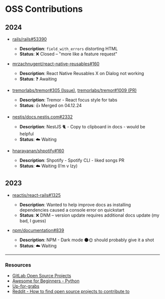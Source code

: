# OSS Contributions

## 2024

- [rails/rails#53390](https://github.com/rails/rails/issues/53390)
  - **Description**: `field_with_errors` distorting HTML
  - **Status**: ❌ Closed – "more like a feature request"

- [mrzachnugent/react-native-reusables#160](https://github.com/mrzachnugent/react-native-reusables/issues/160)
  - **Description**: React Native Reusables X on Dialog not working
  - **Status**: ❓ Awaiting

- [tremorlabs/tremor#305 (Issue)](https://github.com/tremorlabs/tremor/issues/305), [tremorlabs/tremor#1009 (PR)](https://github.com/tremorlabs/tremor/pull/1009)
  - **Description**: Tremor - React focus style for tabs
  - **Status**: 👍 Merged on 04.12.24

- [nestjs/docs.nestjs.com#2332](https://github.com/nestjs/docs.nestjs.com/issues/2332)
  - **Description**: NestJS 🐈 - Copy to clipboard in docs - would be helpful
  - **Status**: ☁️ Waiting

- [hnarayanan/shpotify#160](https://github.com/hnarayanan/shpotify/issues/160)
  - **Description**: Shpotify - Spotify CLI - liked songs PR
  - **Status**: ☁️ Waiting (I’m v lzy)

## 2023

- [reactjs/react-rails#1325](https://github.com/reactjs/react-rails/pull/1325)
  - **Description**: Wanted to help improve docs as installing dependencies caused a console error on quickstart
  - **Status**: ❌ DNM – version update requires additional docs update (my bad, I guess)

- [npm/documentation#839](https://github.com/npm/documentation/issues/839)
  - **Description**: NPM - Dark mode 🌑🌞 should probably give it a shot
  - **Status**: ☁️ Waiting

---

### Resources

- [GitLab Open Source Projects](https://about.gitlab.com/solutions/open-source/projects/)
- [Awesome for Beginners - Python](https://github.com/MunGell/awesome-for-beginners#python)
- [Up-for-grabs](https://up-for-grabs.net/#/)
- [Reddit - How to find open source projects to contribute to](https://www.reddit.com/r/learnprogramming/comments/102egpp/how_does_one_find_open_source_projects_to/)
